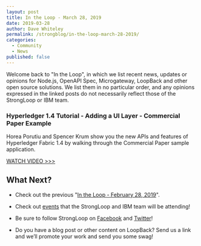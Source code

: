 ```yaml
---
layout: post
title: In the Loop - March 28, 2019
date: 2019-03-28
author: Dave Whiteley
permalink: /strongblog/in-the-loop-march-28-2019/
categories:
  - Community
  - News
published: false
---
```


Welcome back to "In the Loop", in which we list recent news, updates or opinions for Node.js, OpenAPI Spec, Microgateway, LoopBack and other open source solutions. We list them in no particular order, and any opinions expressed in the linked posts do not necessarily reflect those of the StrongLoop or IBM team.
<!--more-->

### Hyperledger 1.4 Tutorial - Adding a UI Layer - Commercial Paper Example

Horea Porutiu and Spencer Krum show you the new APIs and features of Hyperledger Fabric 1.4 by walking through the Commercial Paper sample application. 

[WATCH VIDEO >>>](https://www.youtube.com/watch?v=1Evy4Zuppm0&t=1s)


## What Next?

* Check out the previous "[In the Loop - February 28, 2019](https://strongloop.com/strongblog/in-the-loop-february-28-2019/)".

* Check out [events](https://strongloop.com/events/) that the StrongLoop and IBM team will be attending!

* Be sure to follow StrongLoop on [Facebook](https://www.facebook.com/strongloop/) and [Twitter](https://twitter.com/StrongLoop)!

* Do you have a blog post or other content on LoopBack? Send us a link and we’ll promote your work and send you some swag!
